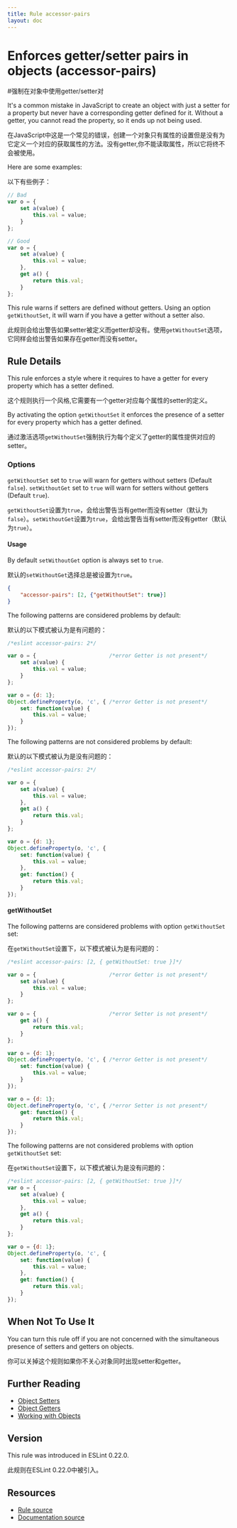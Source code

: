 ```yaml
---
title: Rule accessor-pairs
layout: doc
---
```

<!-- Note: No pull requests accepted for this file. See README.md in the root directory for details. -->
# Enforces getter/setter pairs in objects (accessor-pairs)

#强制在对象中使用getter/setter对

It's a common mistake in JavaScript to create an object with just a setter for a property but never have a corresponding getter defined for it. Without a getter, you cannot read the property, so it ends up not being used.

在JavaScript中这是一个常见的错误，创建一个对象只有属性的设置但是没有为它定义一个对应的获取属性的方法。没有getter,你不能读取属性，所以它将终不会被使用。

Here are some examples:

以下有些例子：

```js
// Bad
var o = {
    set a(value) {
        this.val = value;
    }
};

// Good
var o = {
    set a(value) {
        this.val = value;
    },
    get a() {
        return this.val;
    }
};

```

This rule warns if setters are defined without getters. Using an option `getWithoutSet`, it will warn if you have a getter without a setter also.

此规则会给出警告如果setter被定义而getter却没有。使用`getWithoutSet`选项，它同样会给出警告如果存在getter而没有setter。

## Rule Details

This rule enforces a style where it requires to have a getter for every property which has a setter defined.

这个规则执行一个风格,它需要有一个getter对应每个属性的setter的定义。

By activating the option `getWithoutSet` it enforces the presence of a setter for every property which has a getter defined.

通过激活选项`getWithoutSet`强制执行为每个定义了getter的属性提供对应的setter。

### Options

`getWithoutSet` set to `true` will warn for getters without setters (Default `false`).
`setWithoutGet` set to `true` will warn for setters without getters (Default `true`).

`getWithoutSet`设置为`true`，会给出警告当有getter而没有setter（默认为`false`）。`setWithoutGet`设置为`true`，会给出警告当有setter而没有getter（默认为`true`）。

#### Usage

By default `setWithoutGet` option is always set to `true`.

默认的`setWithoutGet`选择总是被设置为`true`。

```json
{
    "accessor-pairs": [2, {"getWithoutSet": true}]
}
```

The following patterns are considered problems by default:

默认的以下模式被认为是有问题的：

```js
/*eslint accessor-pairs: 2*/

var o = {                       /*error Getter is not present*/
    set a(value) {
        this.val = value;
    }
};

var o = {d: 1};
Object.defineProperty(o, 'c', { /*error Getter is not present*/
    set: function(value) {
        this.val = value;
    }
});
```

The following patterns are not considered problems by default:

默认的以下模式被认为是没有问题的：

```js
/*eslint accessor-pairs: 2*/

var o = {
    set a(value) {
        this.val = value;
    },
    get a() {
        return this.val;
    }
};

var o = {d: 1};
Object.defineProperty(o, 'c', {
    set: function(value) {
        this.val = value;
    },
    get: function() {
        return this.val;
    }
});

```

#### getWithoutSet

The following patterns are considered problems with option `getWithoutSet` set:

在`getWithoutSet`设置下，以下模式被认为是有问题的：

```js
/*eslint accessor-pairs: [2, { getWithoutSet: true }]*/

var o = {                       /*error Getter is not present*/
    set a(value) {
        this.val = value;
    }
};

var o = {                       /*error Setter is not present*/
    get a() {
        return this.val;
    }
};

var o = {d: 1};
Object.defineProperty(o, 'c', { /*error Getter is not present*/
    set: function(value) {
        this.val = value;
    }
});

var o = {d: 1};
Object.defineProperty(o, 'c', { /*error Setter is not present*/
    get: function() {
        return this.val;
    }
});
```

The following patterns are not considered problems with option `getWithoutSet` set:

在`getWithoutSet`设置下，以下模式被认为是没有问题的：

```js
/*eslint accessor-pairs: [2, { getWithoutSet: true }]*/
var o = {
    set a(value) {
        this.val = value;
    },
    get a() {
        return this.val;
    }
};

var o = {d: 1};
Object.defineProperty(o, 'c', {
    set: function(value) {
        this.val = value;
    },
    get: function() {
        return this.val;
    }
});

```

## When Not To Use It

You can turn this rule off if you are not concerned with the simultaneous presence of setters and getters on objects.

你可以关掉这个规则如果你不关心对象同时出现setter和getter。

## Further Reading

* [Object Setters](https://developer.mozilla.org/en-US/docs/Web/JavaScript/Reference/Functions/set)
* [Object Getters](https://developer.mozilla.org/en-US/docs/Web/JavaScript/Reference/Functions/get)
* [Working with Objects](https://developer.mozilla.org/en-US/docs/Web/JavaScript/Guide/Working_with_Objects)

## Version

This rule was introduced in ESLint 0.22.0.

此规则在ESLint 0.22.0中被引入。

## Resources

* [Rule source](https://github.com/eslint/eslint/tree/master/lib/rules/accessor-pairs.js)
* [Documentation source](https://github.com/eslint/eslint/tree/master/docs/rules/accessor-pairs.md)
